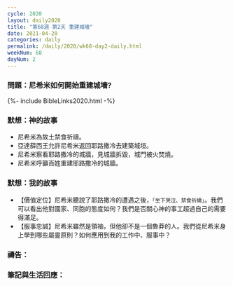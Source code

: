 ```yaml
---
cycle: 2020
layout: daily2020
title: "第68週 第2天 重建城墻"
date: 2021-04-20
categories: daily
permalink: /daily/2020/wk68-day2-daily.html
weekNum: 68
dayNum: 2
---
```


### 問題：尼希米如何開始重建城墻?
 
{%- include BibleLinks2020.html -%}

### 默想：神的故事
+ 尼希米為故土禁食祈禱。
+ 亞達薛西王允許尼希米返回耶路撒冷去建築城垣。
+ 尼希米察看耶路撒冷的城牆，見城牆拆毀，城門被火焚燒。
+ 尼希米呼籲百姓重建耶路撒冷的城牆。

### 默想：我的故事
+ 【價值定位】尼希米聽說了耶路撒冷的遭遇之後，`「坐下哭泣、禁食祈禱」`。我們可以看出他對國家、同胞的態度如何？我們是否關心神的事工超過自己的需要得滿足。
+ 【服事忠誠】尼希米雖然是領袖，但他卻不是一個魯莽的人。我們從尼希米身上學到哪些屬靈原則？如何應用到我的工作中、服事中？

### 禱告：

### 筆記與生活回應：

